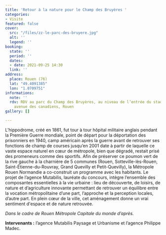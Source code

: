 ```yaml
---
title: 'Retour à la nature pour le Champ des Bruyères '
categories:
- Visite
featured: false
cover:
  src: "/files/zz-le-parc-des-bruyere.jpg"
  alt: ''
  legend: ''
booking:
  state: ''
  period: ''
  dates:
  - date: 2021-09-25 14:30
  link: ''
address:
  place: Rouen (76)
  lat: "49.4091385"
  lon: "1.0709751"
informations:
  note: ''
  rdv: RDV au parc du Champ des Bruyères, au niveau de l’entrée du stade Diochon,
    avenue des canadiens, Rouen
gallery: []

---
```

L’hippodrome, créé en 1861, fut tour à tour hôpital militaire anglais pendant la Première Guerre mondiale, point de départ pour la déportation des prisonniers en 1940, camp américain après la guerre avant de retrouver ses fonctions de champ de courses jusqu’en 2001 date à partir de laquelle ce vaste espace naturel en cœur de métropole, bien que dégradé, restait prisé des promeneurs comme des sportifs. Afin de préserver ce poumon vert de la rive gauche à la charnière de 5 communes (Rouen, Sotteville-lès-Rouen, Saint-Étienne-du-Rouvray, Grand Quevilly et Petit-Quevilly), la Métropole Rouen Normandie a co-construit un programme avec les habitants. Le projet de l’agence Mutabilis, lauréate du concours, intègre l’ensemble des composantes essentielles à la vie urbaine : lieu de découverte, de loisirs, de nature et d’agriculture innovante permettant de retrouver un équilibre entre la vocation métropolitaine d’une part, l’approche et la perception locales, d’autre part. En plein cœur de la ville, cet aménagement donne un vrai sentiment d'espace et de nature retrouvée.

_Dans le cadre de Rouen Métropole Capitale du monde d’après._

**Intervenants :** l’agence Mutabilis Paysage et Urbanisme et l’agence Philippe Madec.